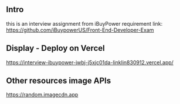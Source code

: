 ## Intro

this is an interview assignment from iBuyPower
requirement link: https://github.com/iBuypowerUS/Front-End-Developer-Exam

## Display - Deploy on Vercel

https://interview-ibuypower-jwbj-j5xjc01da-linklin830912.vercel.app/

## Other resources image APIs

https://random.imagecdn.app
